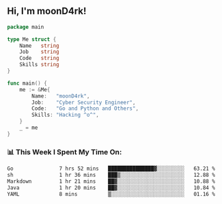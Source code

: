 <h2> Hi, I'm moonD4rk!</h2>

```go
package main

type Me struct {
	Name   string
	Job    string
	Code   string
	Skills string
}

func main() {
	me := &Me{
		Name:   "moonD4rk",
		Job:    "Cyber Security Engineer",
		Code:   "Go and Python and Others",
		Skills: "Hacking ^o^",
	}
	_ = me
}
```

<h3>📊 This Week I Spent My Time On:</h3>
<!-- <img align='right' src="https://github-readme-stats.vercel.app/api?username=moond4rk&show_icons=true&theme=radical", width="300" height="150"> -->

<!--START_SECTION:waka-->

```txt
Go               7 hrs 52 mins   ███████████████▓░░░░░░░░░   63.21 %
sh               1 hr 36 mins    ███▒░░░░░░░░░░░░░░░░░░░░░   12.88 %
Markdown         1 hr 21 mins    ██▓░░░░░░░░░░░░░░░░░░░░░░   10.88 %
Java             1 hr 20 mins    ██▓░░░░░░░░░░░░░░░░░░░░░░   10.84 %
YAML             8 mins          ▒░░░░░░░░░░░░░░░░░░░░░░░░   01.16 %
```

<!--END_SECTION:waka-->

